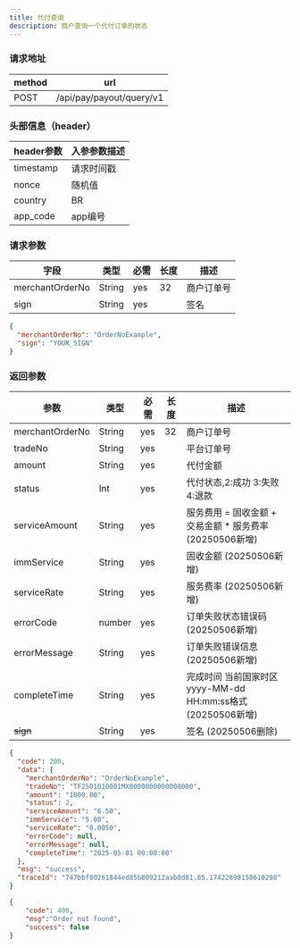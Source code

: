 ```yaml
---
title: 代付查询
description: 商户查询一个代付订单的状态
---
```


### 请求地址

| method | url                      |
| ------ | ------------------------ |
| POST   | /api/pay/payout/query/v1 |

### 头部信息（header）

| header参数  | 入参参数描述 |
| --------- | -- |
| timestamp | 请求时间戳 |
| nonce     | 随机值 |
| country   | BR |
| app_code  | app编号 |

### 请求参数

| 字段              | 类型     | 必需  | 长度  | 描述    |
| --------------- | ------ | --- | --- | ----- |
| merchantOrderNo | String | yes | 32  | 商户订单号 |
| sign            | String | yes |     | 签名    |

```json
{
  "merchantOrderNo": "OrderNoExample",
  "sign": "YOUR_SIGN"
}
```

### 返回参数

| 参数                | 类型     | 必需 | 长度  | 描述                                      |
|-------------------|--------| ---- |-----|-----------------------------------------|
| merchantOrderNo   | String | yes  | 32  | 商户订单号                                   |
| tradeNo           | String | yes  |     | 平台订单号                                   |
| amount            | String | yes  |     | 代付金额                                    |
| status            | Int    | yes  |     | 代付状态,2:成功 3:失败 4:退款                     |
| serviceAmount     | String | yes  |     | 服务费用  =  固收金额 +  交易金额 * 服务费率      (20250506新增) |
| immService        | String | yes  |     | 固收金额    (20250506新增)                    |
| serviceRate       | String | yes  |     | 服务费率    (20250506新增)                           |
| errorCode         | number | yes  |     | 订单失败状态错误码     (20250506新增)                                |
| errorMessage      | String | yes  |     | 订单失败错误信息 (20250506新增)       |
| completeTime     | String | yes  |     | 完成时间 当前国家时区 yyyy-MM-dd HH:mm:ss格式 (20250506新增) |
| ~~sign~~          | String | yes  |     | 签名             (20250506删除)             |

```json title=返回示例
{
  "code": 200,
  "data": {
    "merchantOrderNo": "OrderNoExample",
    "tradeNo": "TF2501010001MX0000000000000000",
    "amount": "1000.00",
    "status": 2,
    "serviceAmount": "6.50",
    "immService": "5.00",
    "serviceRate": "0.0050",
    "errorCode": null,
    "errorMessage": null,
    "completeTime": "2025-05-01 00:00:00"
  },
  "msg": "success",
  "traceId": "747bbf80261844ed85b809212aab0d81.85.17422898158610298"
}
```

```json
{
    "code": 400,
    "msg":"Order not found",
    "success": false
}
```
